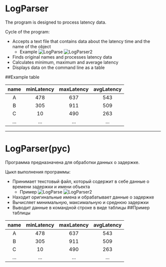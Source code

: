 # LogParser

The program is designed to process latency data.

Cycle of the program:
- Accepts a text file that contains data about the 
latency time and the name of the object
  - Example
  ![LogParse](https://i.postimg.cc/bv8zsNYz/2022-01-10-11-52-00.png)
  ![LogParser2](https://i.postimg.cc/cJrNKgyG/2022-01-10-11-55-39.png)
- Finds original names and processes latency data
- Calculates minimum, maximum and average latency
- Displays data on the command line as a table

##Example table

name | minLatency | maxLatency | avgLatency
:---: | :---: | :---: | :---:
A|478|637|543
B|305|911|509
C|10|490|263
...|...|...|...

---

# LogParser(рус)

Программа предназначена для обработки данных о задержке.

Цыкл выполнения программы: 
- Принимает текстовый файл, который содержит в себе 
данные о времени задержки и имени объекта
  - Пример
  ![LogParse](https://i.postimg.cc/bv8zsNYz/2022-01-10-11-52-00.png)
  ![LogParser2](https://i.postimg.cc/cJrNKgyG/2022-01-10-11-55-39.png)
- Находит оригинальные имена и обрабатывает данные о задержке
- Вычисляет минимальную, максимальную и среднюю задержки
- Выводит данные в командной строке в виде таблицы
##Пример таблицы 

name | minLatency | maxLatency | avgLatency
:---: | :---: | :---: | :---:
A|478|637|543
B|305|911|509
C|10|490|263
...|...|...|...
